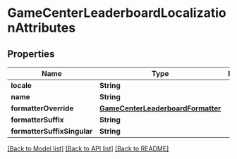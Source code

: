 # GameCenterLeaderboardLocalizationAttributes

## Properties
Name | Type | Description | Notes
------------ | ------------- | ------------- | -------------
**locale** | **String** |  | [optional] 
**name** | **String** |  | [optional] 
**formatterOverride** | [**GameCenterLeaderboardFormatter**](GameCenterLeaderboardFormatter.md) |  | [optional] 
**formatterSuffix** | **String** |  | [optional] 
**formatterSuffixSingular** | **String** |  | [optional] 

[[Back to Model list]](../README.md#documentation-for-models) [[Back to API list]](../README.md#documentation-for-api-endpoints) [[Back to README]](../README.md)


